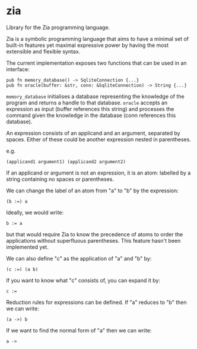 # zia
Library for the Zia programming language.

Zia is a symbolic programming language that aims to have a minimal set of built-in features yet maximal expressive power by having the most extensible and flexible syntax.

The current implementation exposes two functions that can be used in an interface:
```
pub fn memory_database() -> SqliteConnection {...}
pub fn oracle(buffer: &str, conn: &SqliteConnection) -> String {...}
```

`memory_database` initialises a database representing the knowledge of the program and returns a handle to that database.
`oracle` accepts an expression as input (buffer references this string) and processes the command given the knowledge in the database (conn references this database).

An expression consists of an applicand and an argument, separated by spaces. Either of these could be another expression nested in parentheses.

e.g.
```
(applicand1 argument1) (applicand2 argument2)
```

If an applicand or argument is not an expression, it is an atom: labelled by a string containing no spaces or parentheses.

We can change the label of an atom from "a" to "b" by the expression:
```
(b :=) a
```

Ideally, we would write:
```
b := a
```
but that would require Zia to know the precedence of atoms to order the applications without superfluous parentheses. This feature hasn't been implemented yet.

We can also define "c" as the application of "a" and "b" by:
```
(c :=) (a b)
```

If you want to know what "c" consists of, you can expand it by:
```
c :=
```

Reduction rules for expressions can be defined. If "a" reduces to "b" then we can write:
```
(a ->) b 
```

If we want to find the normal form of "a" then we can write:
```
a ->
```
